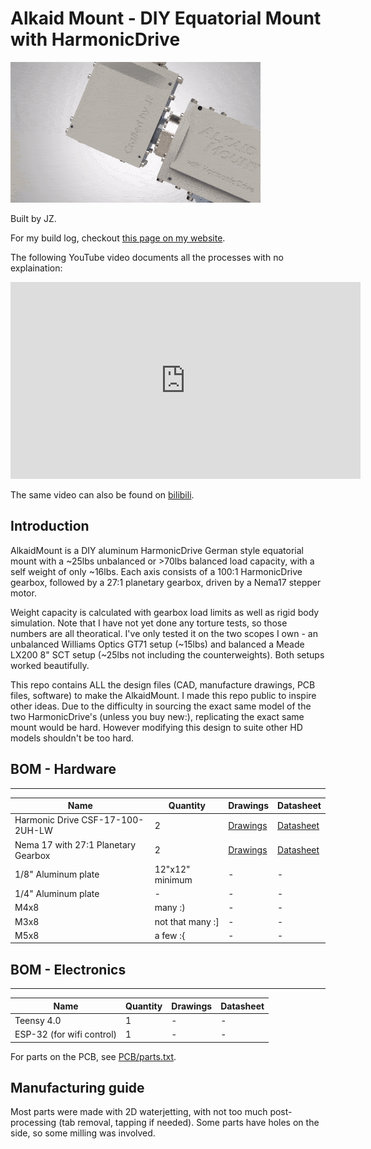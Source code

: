 # Alkaid Mount - DIY Equatorial Mount with HarmonicDrive

![rendering](renderings/GIF.gif)

Built by JZ.

For my build log, checkout [this page on my website](https://alanz.info/posts/2022/07/diy-mount/).

The following YouTube video documents all the processes with no explaination:
<iframe width="560" height="315" src="https://www.youtube.com/embed/k2GoMa2DpH8" title="YouTube video player" frameborder="0" allow="accelerometer; autoplay; clipboard-write; encrypted-media; gyroscope; picture-in-picture" allowfullscreen></iframe>

The same video can also be found on [bilibili](https://www.bilibili.com/video/BV1SR4y1X7bt/?share_source=copy_web&vd_source=4d6f936f693563e28752aadac9dd326f).

## Introduction
AlkaidMount is a DIY aluminum HarmonicDrive German style equatorial mount with a ~25lbs unbalanced or >70lbs balanced load capacity, with a self weight of only ~16lbs.
Each axis consists of a 100:1 HarmonicDrive gearbox, followed by a 27:1 planetary gearbox, driven by a Nema17 stepper motor.

Weight capacity is calculated with gearbox load limits as well as rigid body simulation.
Note that I have not yet done any torture tests, so those numbers are all theoratical. 
I've only tested it on the two scopes I own - an unbalanced Williams Optics GT71 setup (~15lbs) and balanced a Meade LX200 8" SCT setup (~25lbs not including the counterweights).
Both setups worked beautifully.

This repo contains ALL the design files (CAD, manufacture drawings, PCB files, software) to make the AlkaidMount.
I made this repo public to inspire other ideas.
Due to the difficulty in sourcing the exact same model of the two HarmonicDrive's (unless you buy new:), replicating the exact same mount would be hard. 
However modifying this design to suite other HD models shouldn't be too hard.

## BOM - Hardware
-----------
| Name | Quantity | Drawings | Datasheet |
| -------- | -------- | -------- | -------- |
| Harmonic Drive CSF-17-100-2UH-LW | 2 | [Drawings](https://www.harmonicdrive.net/_hd/content/caddownloads/dxf/csf-2uh_gearheads/csf-17-xx-2uh.pdf) | [Datasheet](https://www.harmonicdrive.net/products/gear-units/gear-units/csf-2uh/csf-17-100-2uh) |
| Nema 17 with 27:1 Planetary Gearbox | 2 | [Drawings](https://www.omc-stepperonline.com/download/17HS19-1684S-PG27.pdf) | [Datasheet](https://www.omc-stepperonline.com/nema-17-stepper-motor-bipolar-l-48mm-w-gear-ratio-27-1-planetary-gearbox-17hs19-1684s-pg27) |
| 1/8" Aluminum plate | 12"x12" minimum | - | - |
| 1/4" Aluminum plate | - | - | - |
| M4x8 | many :) | - | - |
| M3x8 | not that many :] | - | - |
| M5x8 | a few :{ | - | - |


## BOM - Electronics
-----------
| Name | Quantity | Drawings | Datasheet |
| -------- | -------- | -------- | -------- |
| Teensy 4.0 | 1 | - | - |
| ESP-32 (for wifi control) | 1 | - | - |

For parts on the PCB, see [PCB/parts.txt](PCB/parts.txt).

## Manufacturing guide

Most parts were made with 2D waterjetting, with not too much post-processing (tab removal, tapping if needed).
Some parts have holes on the side, so some milling was involved.